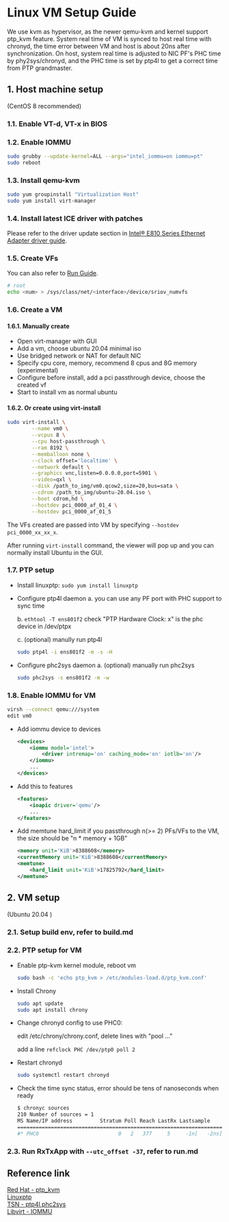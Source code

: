 # Linux VM Setup Guide

We use kvm as hypervisor, as the newer qemu-kvm and kernel support ptp_kvm feature. System real time of VM is synced to host real time with chronyd, the time error between VM and host is about 20ns after synchronization. On host, system real time is adjusted to NIC PF's PHC time by phy2sys/chronyd, and the PHC time is set by ptp4l to get a correct time from PTP grandmaster.

## 1. Host machine setup

(CentOS 8 recommended)

### 1.1. Enable VT-d, VT-x in BIOS

### 1.2. Enable IOMMU

```bash
sudo grubby --update-kernel=ALL --args="intel_iommu=on iommu=pt"
sudo reboot
```

### 1.3. Install qemu-kvm

```bash
sudo yum groupinstall "Virtualization Host"
sudo yum install virt-manager
```

### 1.4. Install latest ICE driver with patches

Please refer to the driver update section in [Intel® E810 Series Ethernet Adapter driver guide](e810.md).

### 1.5. Create VFs

You can also refer to [Run Guide](run.md).

```bash
# root
echo <num> > /sys/class/net/<interface>/device/sriov_numvfs
```  

### 1.6. Create a VM

#### 1.6.1. Manually create

* Open virt-manager with GUI
* Add a vm, choose ubuntu 20.04 minimal iso
* Use bridged network or NAT for default NIC
* Specify cpu core, memory, recommend 8 cpus and 8G memory (experimental)
* Configure before install, add a pci passthrough device, choose the created vf
* Start to install vm as normal ubuntu

#### 1.6.2. Or create using virt-install

```bash
sudo virt-install \
        --name vm0 \
        --vcpus 8 \
        --cpu host-passthrough \
        --ram 8192 \
        --memballoon none \
        --clock offset='localtime' \
        --network default \
        --graphics vnc,listen=0.0.0.0,port=5901 \
        --video=qxl \
        --disk /path_to_img/vm0.qcow2,size=20,bus=sata \
        --cdrom /path_to_img/ubuntu-20.04.iso \
        --boot cdrom,hd \
        --hostdev pci_0000_af_01_4 \
        --hostdev pci_0000_af_01_5
```

The VFs created are passed into VM by specifying `--hostdev pci_0000_xx_xx_x`.

After running `virt-install` command, the viewer will pop up and you can normally install Ubuntu in the GUI.

### 1.7. PTP setup

* Install linuxptp: `sudo yum install linuxptp`
* Configure ptp4l daemon
    a. you can use any PF port with PHC support to sync time

    b. `ethtool -T ens801f2` check "PTP Hardware Clock: x" is the phc device in /dev/ptpx

    c. (optional) manully run ptp4l

    ```bash
    sudo ptp4l -i ens801f2 -m -s -H
    ```

* Configure phc2sys daemon
    a. (optional) manually run phc2sys

    ```bash
    sudo phc2sys -s ens801f2 -m -w
    ```  

### 1.8. Enable IOMMU for VM

```bash
virsh --connect qemu:///system
edit vm0
```  

* Add iommu device to devices

    ```xml
    <devices>
        <iommu model='intel'>
            <driver intremap='on' caching_mode='on' iotlb='on'/>
        </iommu>
        ...
    </devices>
    ```

* Add this to features

    ```xml
    <features>
        <ioapic driver='qemu'/>
        ...
    </features>
    ```

* Add memtune hard_limit if you passthrough n(>= 2) PFs/VFs to the VM, the size should be "n * memory + 1GB"

    ```xml
    <memory unit='KiB'>8388608</memory>
    <currentMemory unit='KiB'>8388608</currentMemory>
    <memtune>
        <hard_limit unit='KiB'>17825792</hard_limit>
    </memtune>
    ```

## 2. VM setup

(Ubuntu 20.04 )

### 2.1. Setup build env, refer to build.md

### 2.2. PTP setup for VM

* Enable ptp-kvm kernel module, reboot vm

    ```bash
    sudo bash -c 'echo ptp_kvm > /etc/modules-load.d/ptp_kvm.conf'
    ```

* Install Chrony

    ```bash
    sudo apt update
    sudo apt install chrony
    ```

* Change chronyd config to use PHC0:

    edit /etc/chrony/chrony.conf, delete lines with "pool …"

    add a line `refclock PHC /dev/ptp0 poll 2`

* Restart chronyd

    ```bash
    sudo systemctl restart chronyd
    ```

* Check the time sync status, error should be tens of nanoseconds when ready

    ```bash
    $ chronyc sources
    210 Number of sources = 1
    MS Name/IP address         Stratum Poll Reach LastRx Lastsample
    ==============================================================================
    #* PHC0                          0   2   377     5     -1n[   -2ns] +/-   27ns
    ```

### 2.3. Run RxTxApp with `--utc_offset -37`, refer to run.md

## Reference link

[Red Hat - ptp_kvm](https://access.redhat.com/documentation/en-us/red_hat_enterprise_linux/7/html/virtualization_deployment_and_administration_guide/chap-kvm_guest_timing_management)  
[Linuxptp](https://github.com/richardcochran/linuxptp)  
[TSN - ptp4l,phc2sys](https://tsn.readthedocs.io/timesync.html)  
[Libvirt - IOMMU](https://libvirt.org/formatdomain.html#iommu-devices)  
